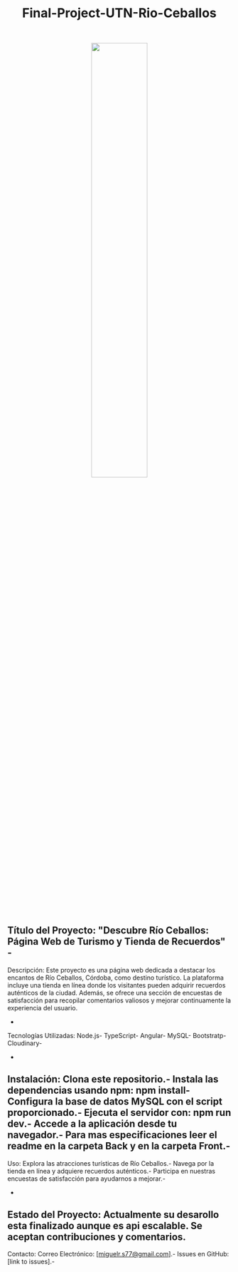 
<h1 align="center"> Final-Project-UTN-Rio-Ceballos  </h1>
<br>
<p align="center">
  <img width="50%"
  src= "https://hotelesygastronomiacordoba.com/wp-content/uploads/2023/01/Rio-Ceballos.jpg" />
</p>


Título del Proyecto:
"Descubre Río Ceballos: Página Web de Turismo y Tienda de Recuerdos" - 
-
Descripción:
Este proyecto es una página web dedicada a destacar los encantos de Río Ceballos, Córdoba, como destino turístico. La plataforma incluye una tienda en línea donde los visitantes pueden adquirir recuerdos auténticos de la ciudad. Además, se ofrece una sección de encuestas de satisfacción para recopilar comentarios valiosos y mejorar continuamente la experiencia del usuario.

-
Tecnologías Utilizadas:
Node.js-
TypeScript-
Angular-
MySQL-
Bootstratp-
Cloudinary-

-
Instalación:
Clona este repositorio.-
Instala las dependencias usando npm: npm install-
Configura la base de datos MySQL con el script proporcionado.-
Ejecuta el servidor con: npm run dev.-
Accede a la aplicación desde tu navegador.-
Para mas especificaciones leer el readme en la carpeta Back y en la carpeta Front.-
-
Uso:
Explora las atracciones turísticas de Río Ceballos.-
Navega por la tienda en línea y adquiere recuerdos auténticos.-
Participa en nuestras encuestas de satisfacción para ayudarnos a mejorar.-

-
Estado del Proyecto:
Actualmente su desarollo esta finalizado aunque es api escalable. Se aceptan contribuciones y comentarios.
-
Contacto:
Correo Electrónico: [miguelr.s77@gmail.com].-
Issues en GitHub: [link to issues].-



